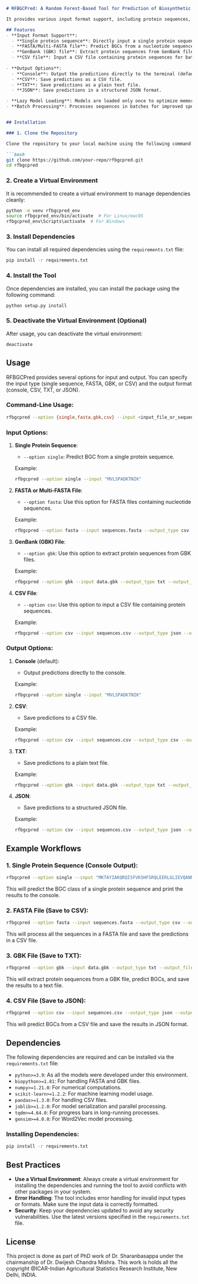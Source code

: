 ```markdown
# RFBGCPred: A Random Forest-Based Tool for Prediction of Biosynthetic Gene Clusters

It provides various input format support, including protein sequences, FASTA/Multi-FASTA files, GenBank (GBK) files, and CSV files containing protein sequences. The tool is designed to work efficiently by loading models lazily and supports multiple output formats such as console, CSV, TXT, and JSON.

## Features
- **Input Format Support**:
  - **Single protein sequence**: Directly input a single protein sequence for prediction.
  - **FASTA/Multi-FASTA file**: Predict BGCs from a nucleotide sequence file (FASTA).
  - **GenBank (GBK) file**: Extract protein sequences from GenBank files and predict BGCs.
  - **CSV file**: Input a CSV file containing protein sequences for batch predictions.
  
- **Output Options**:
  - **Console**: Output the predictions directly to the terminal (default).
  - **CSV**: Save predictions as a CSV file.
  - **TXT**: Save predictions as a plain text file.
  - **JSON**: Save predictions in a structured JSON format.

- **Lazy Model Loading**: Models are loaded only once to optimize memory usage and reduce computation time.
- **Batch Processing**: Processes sequences in batches for improved speed when working with large datasets.


## Installation

### 1. Clone the Repository

Clone the repository to your local machine using the following command:

```bash
git clone https://github.com/your-repo/rfbgcpred.git
cd rfbgcpred
```

### 2. Create a Virtual Environment

It is recommended to create a virtual environment to manage dependencies cleanly:

```bash
python -m venv rfbgcpred_env
source rfbgcpred_env/bin/activate  # For Linux/macOS
rfbgcpred_env\Scripts\activate  # For Windows
```

### 3. Install Dependencies

You can install all required dependencies using the `requirements.txt` file:

```bash
pip install -r requirements.txt
```

### 4. Install the Tool

Once dependencies are installed, you can install the package using the following command:

```bash
python setup.py install
```

### 5. Deactivate the Virtual Environment (Optional)

After usage, you can deactivate the virtual environment:

```bash
deactivate
```



## Usage

RFBGCPred provides several options for input and output. You can specify the input type (single sequence, FASTA, GBK, or CSV) and the output format (console, CSV, TXT, or JSON).

### Command-Line Usage:

```bash
rfbgcpred --option {single,fasta,gbk,csv} --input <input_file_or_sequence> [--output_type {console,csv,txt,json}] [--output_file <file_path>]
```

### Input Options:

1. **Single Protein Sequence**:
   - `--option single`: Predict BGC from a single protein sequence.
   
   Example:
   ```bash
   rfbgcpred --option single --input "MVLSPADKTNIK"
   ```

2. **FASTA or Multi-FASTA File**:
   - `--option fasta`: Use this option for FASTA files containing nucleotide sequences.
   
   Example:
   ```bash
   rfbgcpred --option fasta --input sequences.fasta --output_type csv --output_file predictions.csv
   ```

3. **GenBank (GBK) File**:
   - `--option gbk`: Use this option to extract protein sequences from GBK files.
   
   Example:
   ```bash
   rfbgcpred --option gbk --input data.gbk --output_type txt --output_file results.txt
   ```

4. **CSV File**:
   - `--option csv`: Use this option to input a CSV file containing protein sequences.
   
   Example:
   ```bash
   rfbgcpred --option csv --input sequences.csv --output_type json --output_file results.json
   ```

### Output Options:

1. **Console** (default):
   - Output predictions directly to the console.

   Example:
   ```bash
   rfbgcpred --option single --input "MVLSPADKTNIK"
   ```

2. **CSV**:
   - Save predictions to a CSV file.

   Example:
   ```bash
   rfbgcpred --option csv --input sequences.csv --output_type csv --output_file predictions.csv
   ```

3. **TXT**:
   - Save predictions to a plain text file.

   Example:
   ```bash
   rfbgcpred --option gbk --input data.gbk --output_type txt --output_file results.txt
   ```

4. **JSON**:
   - Save predictions to a structured JSON file.

   Example:
   ```bash
   rfbgcpred --option csv --input sequences.csv --output_type json --output_file results.json
   ```

## Example Workflows

### 1. **Single Protein Sequence (Console Output)**:
```bash
rfbgcpred --option single --input "MKTAYIAKQRQISFVKSHFSRQLEERLGLIEVQANNL"
```
This will predict the BGC class of a single protein sequence and print the results to the console.

### 2. **FASTA File (Save to CSV)**:
```bash
rfbgcpred --option fasta --input sequences.fasta --output_type csv --output_file predictions.csv
```
This will process all the sequences in a FASTA file and save the predictions in a CSV file.

### 3. **GBK File (Save to TXT)**:
```bash
rfbgcpred --option gbk --input data.gbk --output_type txt --output_file results.txt
```
This will extract protein sequences from a GBK file, predict BGCs, and save the results to a text file.

### 4. **CSV File (Save to JSON)**:
```bash
rfbgcpred --option csv --input sequences.csv --output_type json --output_file results.json
```
This will predict BGCs from a CSV file and save the results in JSON format.


## Dependencies
The following dependencies are required and can be installed via the `requirements.txt` file:
- `python>=3.9`: As all the models were developed under this environment.
- `biopython>=1.81`: For handling FASTA and GBK files.
- `numpy>=1.21.0`: For numerical computations.
- `scikit-learn>=1.2.2`: For machine learning model usage.
- `pandas>=1.3.0`: For handling CSV files.
- `joblib>=1.2.0`: For model serialization and parallel processing.
- `tqdm>=4.64.0`: For progress bars in long-running processes.
- `gensim>=4.0.0`: For Word2Vec model processing.

### Installing Dependencies:

```bash
pip install -r requirements.txt
```


## Best Practices

- **Use a Virtual Environment**: Always create a virtual environment for installing the dependencies and running the tool to avoid conflicts with other packages in your system.
- **Error Handling**: The tool includes error handling for invalid input types or formats. Make sure the input data is correctly formatted.
- **Security**: Keep your dependencies updated to avoid any security vulnerabilities. Use the latest versions specified in the `requirements.txt` file.



## License

This project is done as part of PhD work of Dr. Sharanbasappa under the chairmanship of Dr. Dwijesh Chandra Mishra. 
This work is holds all the copyright @ICAR-Indian Agricultural Statistics Research Institute, New Delhi, INDIA.

